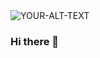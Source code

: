 <picture>
 <source media="(prefers-color-scheme: dark)" srcset=[[YOUR-DARKMODE-IMAGE](https://cdn.pixabay.com/photo/2016/04/15/08/53/windmill-1330517_1280.jpg)](https://th.bing.com/th/id/R.0adcd6d009b03054e96f2bdde3bc0690?rik=YBcHGsgFbh0wWw&riu=http%3a%2f%2fwww.foroambiental.com.mx%2fwp-content%2fuploads%2f2020%2f05%2fOCIFDH0-1024x683.jpg&ehk=uBhQF5rwUKyQqNGQ3x7xsxVhdeeSU3s9mCX7jOyazvU%3d&risl=&pid=ImgRaw&r=0)">
 <source media=(prefers-color-scheme: light)" srcset=[YOUR-LIGHTMODE-IMAGE](https://th.bing.com/th/id/R.0adcd6d009b03054e96f2bdde3bc0690?rik=YBcHGsgFbh0wWw&riu=http%3a%2f%2fwww.foroambiental.com.mx%2fwp-content%2fuploads%2f2020%2f05%2fOCIFDH0-1024x683.jpg&ehk=uBhQF5rwUKyQqNGQ3x7xsxVhdeeSU3s9mCX7jOyazvU%3d&risl=&pid=ImgRaw&r=0)>
 <img alt="YOUR-ALT-TEXT" src=["YOUR-DEFAULT-IMAGE"](https://th.bing.com/th/id/R.0adcd6d009b03054e96f2bdde3bc0690?rik=YBcHGsgFbh0wWw&riu=http%3a%2f%2fwww.foroambiental.com.mx%2fwp-content%2fuploads%2f2020%2f05%2fOCIFDH0-1024x683.jpg&ehk=uBhQF5rwUKyQqNGQ3x7xsxVhdeeSU3s9mCX7jOyazvU%3d&risl=&pid=ImgRaw&r=0)>
</picture>


### Hi there 👋

<!--
**JahironMG/JahironMG** is a ✨ _special_ ✨ repository because its `README.md` (this file) appears on your GitHub profile.

Here are some ideas to get you started:

- 🔭 I’m currently working on ...
- 🌱 I’m currently learning ...
- 👯 I’m looking to collaborate on ...
- 🤔 I’m looking for help with ...
- 💬 Ask me about ...
- 📫 How to reach me: ...
- 😄 Pronouns: ...
- ⚡ Fun fact: ...
-->
